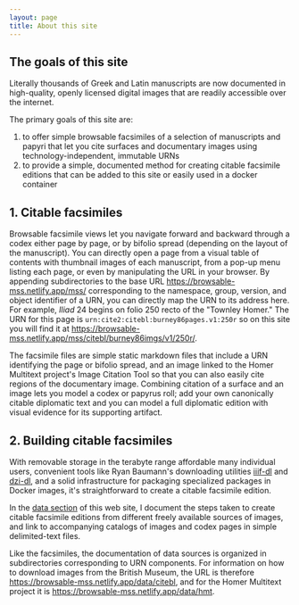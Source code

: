 ```yaml
---
layout: page
title: About this site
---
```


## The goals of this site

Literally thousands of Greek and Latin manuscripts are now documented in high-quality, openly licensed digital images that are readily accessible over the internet.

The primary goals of this site are:

1. to offer simple browsable facsimiles of a selection of manuscripts and papyri that let you cite surfaces and documentary images using technology-independent, immutable URNs
2. to provide a simple, documented method for creating citable facsimile editions that can be added to this site or easily used in a docker container


## 1. Citable facsimiles

Browsable facsimile views let you navigate forward and backward through a codex either page by page, or by bifolio spread (depending on the layout of the manuscript).  You can directly open a page from a visual table of contents with thumbnail images of each manuscript, from a pop-up menu listing each page, or even by manipulating the URL in your browser. By appending subdirectories to the base URL <https://browsable-mss.netlify.app/mss/> corresponding to the namespace, group, version, and object identifier of a URN, you can directly map the URN to its address here. For example, *Iliad* 24 begins on folio 250 recto of the "Townley Homer."  The URN for this page is `urn:cite2:citebl:burney86pages.v1:250r` so on this site you will find it at <https://browsable-mss.netlify.app/mss/citebl/burney86imgs/v1/250r/>.

The facsimile files are simple static markdown files that include a URN identifying the page or bifolio spread, and an image linked to the Homer Multitext project's Image Citation Tool so that you can also easily cite regions of the documentary image.  Combining citation of a surface and an image lets you model a codex or papyrus roll; add your own canonically citable diplomatic text and you can model a full diplomatic edition with visual evidence for its supporting artifact.


## 2. Building citable facsimiles

With removable storage in the terabyte range affordable many individual users,  convenient tools like Ryan Baumann's downloading utilities [iiif-dl](https://github.com/ryanfb/iiif-dl) and [dzi-dl](https://github.com/ryanfb/dzi-dl), and a solid infrastructure for packaging specialized packages in Docker images, it's straightforward to create a citable facsimile edition.

In the [data section](./data/) of this web site, I document the steps taken to create citable facsimile editions from different freely available sources of images, and link to accompanying catalogs of images and codex pages in simple delimited-text files.

Like the facsimiles, the documentation of data sources is organized in subdirectories corresponding to URN components.  For information on how to download images from the British Museum, the URL is therefore <https://browsable-mss.netlify.app/data/citebl>, and for the Homer Multitext project it is <https://browsable-mss.netlify.app/data/hmt>.
